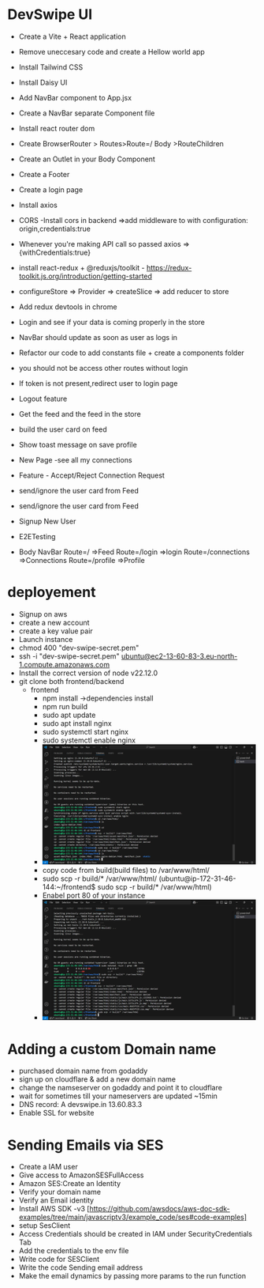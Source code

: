 # DevSwipe UI

- Create a Vite + React application
- Remove uneccesary code and create a Hellow world app
- Install Tailwind CSS
- Install Daisy UI
- Add NavBar component to App.jsx
- Create a NavBar separate Component file
- Install react router dom
- Create BrowserRouter > Routes>Route=/ Body >RouteChildren
- Create an Outlet in your Body Component
- Create a Footer
- Create a login page
- Install axios
- CORS -Install cors in backend =>add middleware to with configuration: origin,credentials:true
- Whenever you're making API call so passed axios => {withCredentials:true}
- install react-redux + @reduxjs/toolkit - https://redux-toolkit.js.org/introduction/getting-started
- configureStore => Provider => createSlice => add reducer to store
- Add redux devtools in chrome
- Login and see if your data is coming properly in the store
- NavBar should update as soon as user as logs in
- Refactor our code to add constants file + create a components folder
- you should not be access other routes without login
- If token is not present,redirect user to login page
- Logout feature
- Get the feed and the feed in the store
- build the user card on feed
- Show toast message on save profile
- New Page -see all my connections
- Feature - Accept/Reject Connection Request
- send/ignore the user card from Feed
- send/ignore the user card from Feed
- Signup New User
- E2ETesting

- Body
  NavBar
  Route=/ =>Feed
  Route=/login =>login
  Route=/connections =>Connections
  Route=/profile =>Profile


# deployement
- Signup on aws 
- create a new account
- create a key value pair
- Launch instance
- chmod 400 "dev-swipe-secret.pem"
- ssh -i "dev-swipe-secret.pem" ubuntu@ec2-13-60-83-3.eu-north-1.compute.amazonaws.com
- Install the correct version of node v22.12.0
- git clone both frontend/backend
  - frontend
    - npm install ->dependencies install
    - npm run build
    - sudo apt update
    - sudo apt install nginx
    - sudo systemctl start nginx
    - sudo systemctl enable nginx
    - ![alt text](image.png)
    - copy code from build(build files) to /var/www/html/
    - sudo scp -r build/* /var/www/html/ (ubuntu@ip-172-31-46-144:~/frontend$ sudo scp -r build/* /var/www/html)
    - Enabel port 80 of your instance
    - ![alt text](image-1.png)

# Adding a custom Domain name
  - purchased domain name from godaddy
  - sign up on cloudflare & add a new domain name
  - change the namseserver on godaddy and point it to cloudflare
  - wait for sometimes till your nameservers are updated ~15min
  - DNS record: A devswipe.in 13.60.83.3
  - Enable SSL for website

# Sending Emails via SES
  - Create a IAM user
  - Give access to AmazonSESFullAccess
  - Amazon SES:Create an Identity
  - Verify your domain name
  - Verify an Email identity
  - Install AWS SDK -v3 [https://github.com/awsdocs/aws-doc-sdk-examples/tree/main/javascriptv3/example_code/ses#code-examples]
  - setup SesClient
  - Access Credentials should be created in IAM under SecurityCredentials Tab
  - Add the credentials to the env file
  - Write code for SESClient
  - Write the code Sending email address
  - Make the email dynamics by passing more params to the run function